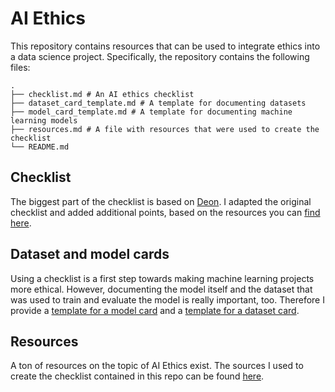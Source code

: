 # AI Ethics

This repository contains resources that can be used to integrate ethics into a data science project. Specifically, the repository contains the following files:

```
.
├── checklist.md # An AI ethics checklist
├── dataset_card_template.md # A template for documenting datasets
├── model_card_template.md # A template for documenting machine learning models
├── resources.md # A file with resources that were used to create the checklist
└── README.md 
```

## Checklist
The biggest part of the checklist is based on [Deon](https://deon.drivendata.org/). I adapted the original checklist and added additional points, based on the resources you can [find here](resources.md).

## Dataset and model cards
Using a checklist is a first step towards making machine learning projects more ethical. However, documenting the model itself and the dataset that was used to train and evaluate the model is really important, too. Therefore I provide a [template for a model card](model_card_template.md) and a [template for a dataset card](dataset_card_template.md).

## Resources
A ton of resources on the topic of AI Ethics exist. The sources I used to create the checklist contained in this repo can be found [here](resources.md).
